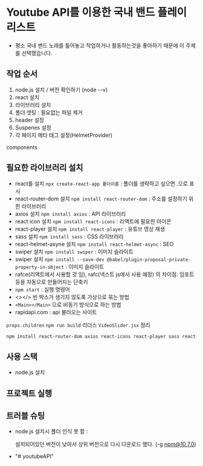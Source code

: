 # Youtube API를 이용한 국내 밴드 플레이 리스트
- 평소 국내 밴드 노래를 틀어놓고 작업하거나 활동하는것을 좋아하기 때문에 이 주제를 선택했습니다.

## 작업 순서
1. node.js 설치 / 버전 확인하기 (node --v)
2. react 설치
3. 라이브러리 설치
4. 폴더 셋팅 : 필요없는 파일 제거
5. header 설정
6. Suspenes 설정
7. 각 페이지 메타 태그 설정(HelmetProvider)

components

## 필요한 라이브러리 설치
- react를 설치 `npx create-react-app 폴더이름` : 폴더를 생략하고 싶으면 .으로 표시
- react-router-dom 설치 `npm install react-router-dom` : 주소를 설정하기 위한 라이브러리
- axios 설치 `npm install axios` : API 라이브러리
- react icon 설치 `npm install react-icons` : 리액트에 필요한 아이콘 
- react-player 설치 `npm install react-player` : 유튜브 영상 재생
- sass 설치 `npm install sass` : CSS 라이브러리
- react-helmet-asyne 설치 `npm install react-helmet-async` : SEO
- swiper 설치 `npm install swiper` : 이미지 슬라이트
- swiper 설치 `npm install --save-dev @babel/plugin-proposal-private-property-in-object` : 이미지 슬라이트
- rafce(리액트에서 사용할 것 임), rafc(넥스트 js에서 사용 예정) 의 차이점: 임포트등을 자동으로 만들어지는 단축키
- `npm start` : 실행 명령어
- <></> 빈 박스가 생기지 않도록 가상으로 묶는 방법
- `<Main></Main>` 으로 비동기 방식으로 하는 방법
- rapidapi.com : api 불러오는 사이트

`props.children`
`npm run build`
리더스
`VideoSlider.jsx` 정리

```bash
npm install react-router-dom axios react-icons react-player sass react-helmet-async swiper
```

## 사용 스택
- node.js 설치


## 프로젝트 실행


## 트러블 슈팅
- node.js 설치시 폴더 인식 못 함 : 

    설치되어있던 버전이 낮아서 상위 버전으로 다시 다운로드 했다. (-g npm@10.7.0)

- "# youtubeAPI" 
